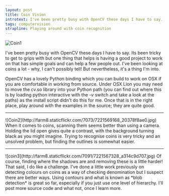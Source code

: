 ```yaml
---
layout: post
title: Coin Vision
introtext: I've been pretty busy with OpenCV these days I have to say. Its been tricky to get to grips with but one thing that helps is having a good project to work on that has simple goals and can help a few people out. I've been looking at coins a lot - why, I can't possibly tell! But nevertheless, it's a thing I'm into.
tags: computervision
strapline: Playing around with coin recognition
---
```



![Coin1](http://farm6.staticflickr.com/5467/7221567676_f86234b2d1.jpg)

I've been pretty busy with OpenCV these days I have to say. Its been tricky to get to grips with but one thing that helps is having a good project to work on that has simple goals and can help a few people out. I've been looking at coins a lot - why, I can't possibly tell! But nevertheless, it's a thing I'm into.

OpenCV has a lovely Python binding which you can build to work on OSX if you are comfortable in working from source. Under OSX Lion you may need to move the cv.so library into your Python path (you can find out where this is by loading python interactive with the *-v* switch and take a look at the paths) as the install script didn't do this for me. Once that is in the right place, play around with the examples in the source; they are quite good.

<div class="clearfix"></div>
<hr />
![Coin2](http://farm8.staticflickr.com/7073/7221569168_20378f8ae0.jpg)
When it comes to coins, scanning them seems better than using a camera. Holding the lid open gives quite a contrast, with the background turning black as you might imagine. Trying to recognise coins is very tricky and an unsolved problem, but finding the outlines is somewhat easier.


<div class="clearfix"></div>
<hr />
![coin3](http://farm8.staticflickr.com/7091/7221567328_a314c9d707.jpg)
Of course, finding where the shadows are and removing these is a little harder! That said, I do like a challenge. I've done a little work previously on detecting colours on coins as a way of checking denomination but I suspect there are better ways. Using contours and what is known as *blob detection* is great so far, especially if you just use one level of hierarchy. I'll post more source code and what not, once I learn more.


